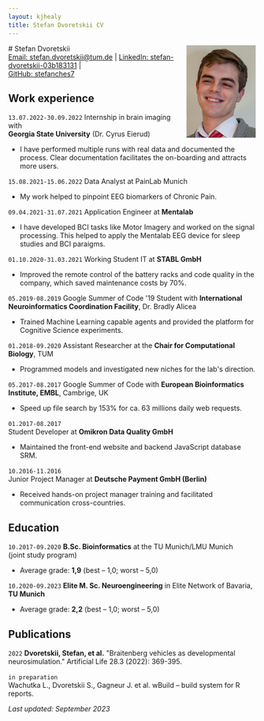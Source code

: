 ```yaml
---
layout: kjhealy
title: Stefan Dvoretskii CV
---
```

<img style="float: right;width: 15vw; height:auto" src="media/my_photo.png">
# Stefan Dvoretskii


<div id="webaddress">
<a href="stefan.dvoretskii@tum.de">Email: stefan.dvoretskii@tum.de</a>
| <a href="http://linkedin.com/stefan-dvoretskii-03b183131">LinkedIn: stefan-dvoretskii-03b183131</a>
  | <br> <a href="https://github.com/stefanches7">GitHub: stefanches7</a>
 </div>
 
## Work experience


`13.07.2022-30.09.2022`	
Internship in brain imaging with <br> __Georgia State University__ (Dr. Cyrus Eierud)
- I have performed multiple runs with real data and documented the process. Clear documentation facilitates the on-boarding and attracts more users.

`15.08.2021-15.06.2022`
Data Analyst at PainLab Munich
- My work helped to pinpoint EEG biomarkers of Chronic Pain.

`09.04.2021-31.07.2021`
Application Engineer at __Mentalab__
-  I have developed BCI tasks like Motor Imagery and worked on the signal processing. This helped to apply the Mentalab EEG device for sleep studies and BCI paraigms.

`01.10.2020-31.03.2021`
Working Student IT at __STABL GmbH__
-  Improved the remote control of the battery racks and code quality in the company, which saved maintenance costs by 70%.

`05.2019-08.2019`
Google Summer of Code '19 Student with __International Neuroinformatics Coordination Facility__, Dr. Bradly Alicea
- Trained Machine Learning capable agents and provided the platform for Cognitive Science experiments.

`01.2018-09.2020`
Assistant Researcher at the __Chair for Computational Biology__, TUM
- Programmed models and investigated new niches for the lab's direction.

`05.2017-08.2017`
Google Summer of Code with __European Bioinformatics Institute, EMBL__, Cambrige, UK
- Speed up file search by 153% for ca. 63 millions daily web requests.

`01.2017-08.2017`	 
Student Developer at __Omikron Data Quality GmbH__ 
- Maintained the front-end website and backend JavaScript database SRM. 
 
`10.2016-11.2016`	
Junior Project Manager at __Deutsche Payment GmbH (Berlin)__ 
- Received hands-on project manager training and facilitated communication cross-countries.


## Education

`10.2017-09.2020`
__B.Sc. Bioinformatics__ at the TU Munich/LMU Munich <br> (joint study program)
- Average grade: __1,9__ (best – 1,0; worst – 5,0)

`10.2020-09.2023`
__Elite M. Sc. Neuroengineering__ in Elite Network of Bavaria,<br> __TU Munich__
- Average grade: __2,2__ (best – 1,0; worst – 5,0)


## Publications

`2022`
__Dvoretskii, Stefan, et al.__ "Braitenberg vehicles as developmental neurosimulation." Artificial Life 28.3 (2022): 369-395.

`in preparation`  
Wachutka L., Dvoretskii S., Gagneur J. et al. wBuild – build system for R reports.

_Last updated: September 2023_


